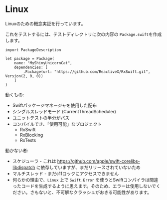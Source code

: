 Linux
=====

Linuxのための概念実証を行っています。

これをテストするには、テストディレクトリに次の内容の `Package.swift`を作成します。

```
import PackageDescription

let package = Package(
    name: "MyShinyUnicornCat",
    dependencies: [
        .Package(url: "https://github.com/ReactiveX/RxSwift.git", Version(2, 0, 0))
    ]
)
```

動くもの:

* Swiftパッケージマネージャを使用した配布
* シングルスレッドモード (CurrentThreadScheduler)
* ユニットテストの半分がパス
* コンパイルでき、「使用可能」なプロジェクト
    * RxSwift
    * RxBlocking
    * RxTests

動かない者:

* スケジューラ - これは https://github.com/apple/swift-corelibs-libdispatch に依存していますが、まだリリースされていないため
* マルチスレッド - まだc11ロックにアクセスできません
* 何らかの理由で、`Linux` 上で `Swift.Error` を使うとSwiftコンパイラは間違ったコードを生成するように思えます。そのため、エラーは使用しないでください。さもないと、不可解なクラッシュがおきる可能性があります。
